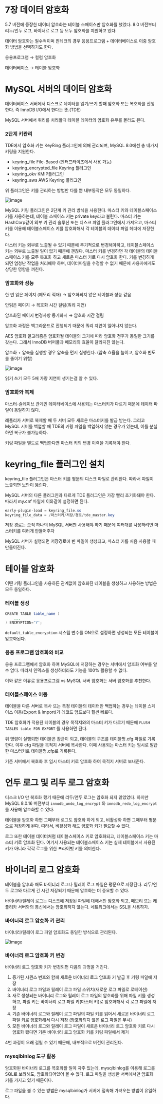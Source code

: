 # 7장 데이터 암호화

5.7 버전에 등장한 데이터 암호화는 테이블 스페이스만 암호화를 했었다. 8.0 버전부터 리두/언두 로그, 바이너르 로그 등 모두 암호화를 지원하고 있다.

데이터 암호화는 필수적이며 핀테크의 경우 응용프로그램 + 데이터베이스로 이중 암호화 방법을 선택하기도 한다. 

응용프로그램 → 컬럼 암호화 

데이터베이스 → 테이블 암호화

# MySQL 서버의 데이터 암호화

데이터베이스 서버에서 디스크로 데이터를 읽기/쓰기 할때 암호화 또는 복호화를 진행한다. 즉 InnoDB I/O에서 한다는 뜻.(TDE)

MySQL 서버에서 쿼리를 처리할때 테이블 데이터의 암호화 유무를 몰라도 된다.

### 2단계 키관리

TDE에서 암호화 키는 KeyRing 플러그인에 의해 관리되며, MySQL 8.0에선 총 네가지 키링을 지원한다.

- keyring_file File-Based (엔터프라이즈에서 사용 가능)
- keyring_encrypted_file Keyring 플러그인
- keyring_okv KMIP플러그인
- keyring_aws AWS Keyring 플러그인

위 플러그인은 키를 관리하는 방법만 다를 뿐 내부동작은 모두 동일하다.

![image](https://github.com/Deep-Dive-Study/real-my-sql/assets/85796588/7d4641cf-52c6-4eab-a165-5f5d0bddf125)

MySQL 키링 플러그인은 2단계 키 관리 방식을 사용한다. 마스터 키와 테이블스페이스 키를 사용하는데, 테이블 스페이스 키는 private key라고 불린다. 마스터 키는 HashCorp같이 외부 키 관리 솔루션 또는 디스크 파일 플러그인에서 가져오고,  마스터 키를 이용해 테이블스페이스 키를 암호화해서 각 테이블의 데이터 파일 헤더에 저장한다.

마스터 키는 외부로 노출될 수 있기 때문에 주기적으로 변경해야하고, 테이블스페이스 키는 외부로 노출될 일이 없기 때문에 괜찮다. 마스터 키를 변경하면 각 테이블의 테이블스페이스 키를 모두 복호화 하고 새로운 마스터 키로 다시 암호화 한다. 키를 변경하게 되면 엄청난 작업을 처리해야 하며, 데이터파일을 수정할 수 없기 때문에 사용자에게도 상당한 영향을 끼친다.

### 암호화와 성능

한 번 읽은 페이지 (메모리 적재) → 암호화되지 않은 테이블과 성능 같음

안읽은 페이지 → 복호화 시간 걸림(쿼리 지연)

암호화된 페이지 변경사항 동기화시 → 암호화 시간 걸림

암호화 과정은 백그라운드로 진행되기 때문에 쿼리 지연이 일어나지 않는다.

AES 암호화 알고리즘은 암호화될 테이블의 크기에 따라 암호화 전후가 동일한 크기를 갖는다. 그래서 InnoDB 버퍼풀과 메모리의 효율이 달라지진 않는다.

암호화 + 압축을 실행할 경우 압축을 먼저 실행한다. (압축 효율을 높이고, 암호화 빈도를 줄이기 위함)

![image](https://github.com/Deep-Dive-Study/real-my-sql/assets/85796588/713405d3-9fb1-4183-ad19-effdc5fb1f37)

읽기 쓰기 모두 5배 가량 지연이 생기는걸 알 수 있다.

### 암호화와 복제

마스터-슬레이브 관계인 데이터베이스에 사용되는 마스터키가 다르기 때문에 데이터 파일이 동일하지 않다. 

레플리카 서버로 복제할 때 두 서버 모두 새로운 마스터키를 발급 받는다. 그리고 MySQL 서버를 백업할 때 TDE의 키링 파일을 백업하지 않는 경우가 있는데, 이를 분실하면 복구가 불가능하다.

키링 파일을 별도로 백업한다면 마스터 키의 변경 이력을 기록해야 한다.

# keyring_file 플러그인 설치

keyring_file 플러그인은 마스터 키를 평문의 디스크 파일로 관리한다. 따라서 파일이 노출되면 보안이 뚫린다.

MySQL 서버의 다른 플러그인과 다르게 TDE 플러그인은 가장 빨리 초기화돼야 한다. 따라서 my.cnf 파일에 이와같이 설정하면 된다.

```java
early-plugin-load = keyring_file.so
keyring_file_data = /마스터키/저장/경로/tde_master.key
```

저장 경로는 오직 하나의 MySQL 서버만 사용해야 하기 때문에 여러대를 사용하려면 마스터키를 여러개 만들어주자

MySQL 서버가 실행되면 저장경로에 빈 파일이 생성되고, 마스터 키를 처음 사용할 때 만들어진다.

# 테이블 암호화

어떤 키링 플러그인을 사용하든 관계없이 암호화된 테이블을 생성하고 사용하는 방법은 모두 동일하다.

### 테이블 생성

```java
CREATE TABLE table_name (
	...
) ENCRYPTION='Y';
```

`default_table_encryption` 시스템 변수를 ON으로 설정하면 생성되는 모든 테이블이 암호화된다.

### 응용 프로그램 암호화와 비교

응용 프로그램에서 암호화 하여 MySQL에 저장하는 경우는 서버에서 암호화 여부를 알 수 없다. 따라서 인덱스를 생성하더라도 기능을 100% 활용할 수 없다.

이와 같은 이유로 응용프로그램 vs MySQL 서버 암호화는 서버 암호화를 추천한다.

### 테이블스페이스 이동

테이블을 다른 서버로 복사 또는 특정 테이블의 데이터만 백업하는 경우는 테이블 스페이스 이동(Export & Import)가 레코드 덤프보다 훨씬 빠르다.

TDE 암호화가 적용된 테이블의 경우 목적지와의 마스터 키가 다르기 때문에 `FLUSH TABLES table FOR EXPORT` 를 사용하면 된다.

위 명령이 실행되면 테이블은 잠금이 되고, 테이블의 구조를 테이블명.cfg 파일로 기록한다. 이후 cfg 파일을 목적지 서버에 복사한다. 이때 사용되는 마스터 키는 임시로 발급한 마스터키로 테이블명.cfp로 기록된다.

기존 서버에서 복호화 후 임시 마스터 키로 암호화 하여 목적지 서버로 보내준다.

# 언두 로그 및 리두 로그 암호화

디스크 I/O 만 복호화 했기 때문에 리두/언두 로그는 암호화 되지 않았었다. 하지만 MySQL 8.0.16 버전부터 `innodb_undo_log_encrypt` 와 `innodb_redo_log_encrypt` 를 사용해 암호화할 수 있다.

테이블을 암호화 하면 그때부터 로그도 암호화 하게 되고, 비활성화 하면 그때부터 평문으로 저장하게 된다. 따라서, 비활성화 해도 암호화 키가 필요할 수 있다.

로그 또한 테이블 데이터처럼 테이블스페이스 키로 암호화되고, 테이블스페이스 키는 마스터 키로 암호화 된다. 여기서 사용되는 테이블스페이스 키는 실제 테이블에서 사용된 키가 아니라 각각 로그를 위한 프라이빗 키를 의미한다.

# 바이너리 로그 암호화

테이블을 암후화 해도 바이너리 로그나 릴레이 로그 파일은 평문으로 저장된다. 리두/언두 로그와 다르게 긴 시간 저장되기 때문에 암호화는 더 중요할 수 있다.

바이너리/릴레이 로그는 디스크에 저장된 파일에 대해서만 암호화 되고, 메모리 또는 레플리카 서버와의 통신에서는 암호화하지 않는다. 네트워크에서는 SSL을 사용하자.

### 바이너리 로그 암호화 키 관리

바이너리/릴레이 로그 파일 암호화도 동일한 방식으로 관리된다.

![image](https://github.com/Deep-Dive-Study/real-my-sql/assets/85796588/ca30bc4a-0649-49f6-9b3b-0b3fdd7b4afe)

### 바이너리 로그 암호화 키 변경

바이너리 로그 암호화 키가 변경되면 다음의 과정을 거친다.

1. 증가된 시퀀스 번호와 함께 새로운 바이너리 로그 암호화 키 발급 후 키링 파일에 저장
2. 바이너리 로그 파일과 릴레이 로그 파일 스위치(새로운 로그 파일로 로테이션)
3. 새로 생성되는 바이너리 로그와 릴레이 로그 파일의 암호화를 위해 파일 키를 생성하고, 파일 키는 바이너리 로그 파일 키(마스터 키)로 암호화해서 각 로그 파일에 저장
4. 기존 바이너리 로그와 릴레이 로그 파일의 파일 키를 읽어서 새로운 바이너리 로그 파일 키로 암호화해서 다시 저장 (암호화되지 않은 로그 파일은 무시)
5. 모든 바이너리 로그와 릴레이 로그 파일이 새로운 바이너리 로그 암호화 키로 다시 암호화 됐다면 기존 바이너리 로그 암호화 키를 키링 파일에서 제거

4번 과정이 오래 걸릴 수 있기 때문에, 내부적으로 버전이 관리된다.

### mysqlbinlog 도구 활용

암호화된 바이너리 로그를 복호화할 일이 자주 있는데, mysqlbinlog를 이용해 로그를 SQL로 보려해도, 암호화되어있어 볼 수 없다. 로그 파일을 생성한 서버에서만 암호화 키를 가지고 있기 때문이다.

로그 파일을 볼 수 있는 방법은 mysqlbinlog가 서버에 접속해 가져오는 방법이 유일하다.
